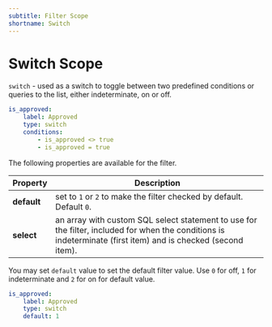 ```yaml
---
subtitle: Filter Scope
shortname: Switch
---
```

# Switch Scope

`switch` - used as a switch to toggle between two predefined conditions or queries to the list, either indeterminate, on or off.

```yaml
is_approved:
    label: Approved
    type: switch
    conditions:
        - is_approved <> true
        - is_approved = true
```

The following properties are available for the filter.

Property | Description
------------- | -------------
**default** | set to `1` or `2` to make the filter checked by default. Default `0`.
**select** | an array with custom SQL select statement to use for the filter, included for when the conditions is indeterminate (first item) and is checked (second item).

You may set `default` value to set the default filter value. Use `0` for off, `1` for indeterminate and `2` for on for default value.

```yaml
is_approved:
    label: Approved
    type: switch
    default: 1
```
